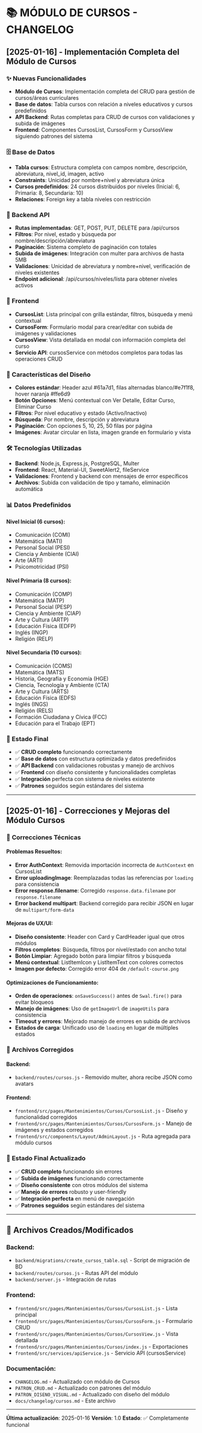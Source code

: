 # 📚 MÓDULO DE CURSOS - CHANGELOG

## [2025-01-16] - Implementación Completa del Módulo de Cursos

### ✨ Nuevas Funcionalidades

- **Módulo de Cursos**: Implementación completa del CRUD para gestión de cursos/áreas curriculares
- **Base de datos**: Tabla cursos con relación a niveles educativos y cursos predefinidos
- **API Backend**: Rutas completas para CRUD de cursos con validaciones y subida de imágenes
- **Frontend**: Componentes CursosList, CursosForm y CursosView siguiendo patrones del sistema

### 🗄️ Base de Datos

- **Tabla cursos**: Estructura completa con campos nombre, descripción, abreviatura, nivel_id, imagen, activo
- **Constraints**: Unicidad por nombre+nivel y abreviatura única
- **Cursos predefinidos**: 24 cursos distribuidos por niveles (Inicial: 6, Primaria: 8, Secundaria: 10)
- **Relaciones**: Foreign key a tabla niveles con restricción

### 🔧 Backend API

- **Rutas implementadas**: GET, POST, PUT, DELETE para /api/cursos
- **Filtros**: Por nivel, estado y búsqueda por nombre/descripción/abreviatura
- **Paginación**: Sistema completo de paginación con totales
- **Subida de imágenes**: Integración con multer para archivos de hasta 5MB
- **Validaciones**: Unicidad de abreviatura y nombre+nivel, verificación de niveles existentes
- **Endpoint adicional**: /api/cursos/niveles/lista para obtener niveles activos

### 🎨 Frontend

- **CursosList**: Lista principal con grilla estándar, filtros, búsqueda y menú contextual
- **CursosForm**: Formulario modal para crear/editar con subida de imágenes y validaciones
- **CursosView**: Vista detallada en modal con información completa del curso
- **Servicio API**: cursosService con métodos completos para todas las operaciones CRUD

### 🎯 Características del Diseño

- **Colores estándar**: Header azul #61a7d1, filas alternadas blanco/#e7f1f8, hover naranja #ffe6d9
- **Botón Opciones**: Menú contextual con Ver Detalle, Editar Curso, Eliminar Curso
- **Filtros**: Por nivel educativo y estado (Activo/Inactivo)
- **Búsqueda**: Por nombre, descripción y abreviatura
- **Paginación**: Con opciones 5, 10, 25, 50 filas por página
- **Imágenes**: Avatar circular en lista, imagen grande en formulario y vista

### 🛠️ Tecnologías Utilizadas

- **Backend**: Node.js, Express.js, PostgreSQL, Multer
- **Frontend**: React, Material-UI, SweetAlert2, fileService
- **Validaciones**: Frontend y backend con mensajes de error específicos
- **Archivos**: Subida con validación de tipo y tamaño, eliminación automática

### 📊 Datos Predefinidos

#### **Nivel Inicial (6 cursos):**

- Comunicación (COMI)
- Matemática (MATI)
- Personal Social (PESI)
- Ciencia y Ambiente (CIAI)
- Arte (ARTI)
- Psicomotricidad (PSI)

#### **Nivel Primaria (8 cursos):**

- Comunicación (COMP)
- Matemática (MATP)
- Personal Social (PESP)
- Ciencia y Ambiente (CIAP)
- Arte y Cultura (ARTP)
- Educación Física (EDFP)
- Inglés (INGP)
- Religión (RELP)

#### **Nivel Secundaria (10 cursos):**

- Comunicación (COMS)
- Matemática (MATS)
- Historia, Geografía y Economía (HGE)
- Ciencia, Tecnología y Ambiente (CTA)
- Arte y Cultura (ARTS)
- Educación Física (EDFS)
- Inglés (INGS)
- Religión (RELS)
- Formación Ciudadana y Cívica (FCC)
- Educación para el Trabajo (EPT)

### 🎯 Estado Final

- ✅ **CRUD completo** funcionando correctamente
- ✅ **Base de datos** con estructura optimizada y datos predefinidos
- ✅ **API Backend** con validaciones robustas y manejo de archivos
- ✅ **Frontend** con diseño consistente y funcionalidades completas
- ✅ **Integración** perfecta con sistema de niveles existente
- ✅ **Patrones** seguidos según estándares del sistema

---

## [2025-01-16] - Correcciones y Mejoras del Módulo Cursos

### 🔧 **Correcciones Técnicas**

#### **Problemas Resueltos:**

- **Error AuthContext**: Removida importación incorrecta de `AuthContext` en CursosList
- **Error uploadingImage**: Reemplazadas todas las referencias por `loading` para consistencia
- **Error response.filename**: Corregido `response.data.filename` por `response.filename`
- **Error backend multipart**: Backend corregido para recibir JSON en lugar de `multipart/form-data`

#### **Mejoras de UX/UI:**

- **Diseño consistente**: Header con Card y CardHeader igual que otros módulos
- **Filtros completos**: Búsqueda, filtros por nivel/estado con ancho total
- **Botón Limpiar**: Agregado botón para limpiar filtros y búsqueda
- **Menú contextual**: ListItemIcon y ListItemText con colores correctos
- **Imagen por defecto**: Corregido error 404 de `/default-course.png`

#### **Optimizaciones de Funcionamiento:**

- **Orden de operaciones**: `onSaveSuccess()` antes de `Swal.fire()` para evitar bloqueos
- **Manejo de imágenes**: Uso de `getImageUrl` de `imageUtils` para consistencia
- **Timeout y errores**: Mejorado manejo de errores en subida de archivos
- **Estados de carga**: Unificado uso de `loading` en lugar de múltiples estados

### 📁 **Archivos Corregidos**

#### **Backend:**

- `backend/routes/cursos.js` - Removido multer, ahora recibe JSON como avatars

#### **Frontend:**

- `frontend/src/pages/Mantenimientos/Cursos/CursosList.js` - Diseño y funcionalidad corregidos
- `frontend/src/pages/Mantenimientos/Cursos/CursosForm.js` - Manejo de imágenes y estados corregidos
- `frontend/src/components/Layout/AdminLayout.js` - Ruta agregada para módulo cursos

### 🎯 **Estado Final Actualizado**

- ✅ **CRUD completo** funcionando sin errores
- ✅ **Subida de imágenes** funcionando correctamente
- ✅ **Diseño consistente** con otros módulos del sistema
- ✅ **Manejo de errores** robusto y user-friendly
- ✅ **Integración perfecta** en menú de navegación
- ✅ **Patrones seguidos** según estándares del sistema

---

## 📁 Archivos Creados/Modificados

### **Backend:**

- `backend/migrations/create_cursos_table.sql` - Script de migración de BD
- `backend/routes/cursos.js` - Rutas API del módulo
- `backend/server.js` - Integración de rutas

### **Frontend:**

- `frontend/src/pages/Mantenimientos/Cursos/CursosList.js` - Lista principal
- `frontend/src/pages/Mantenimientos/Cursos/CursosForm.js` - Formulario CRUD
- `frontend/src/pages/Mantenimientos/Cursos/CursosView.js` - Vista detallada
- `frontend/src/pages/Mantenimientos/Cursos/index.js` - Exportaciones
- `frontend/src/services/apiService.js` - Servicio API (cursosService)

### **Documentación:**

- `CHANGELOG.md` - Actualizado con módulo de Cursos
- `PATRON_CRUD.md` - Actualizado con patrones del módulo
- `PATRON_DISENO_VISUAL.md` - Actualizado con diseño del módulo
- `docs/changelog/cursos.md` - Este archivo

---

**Última actualización**: 2025-01-16
**Versión**: 1.0
**Estado**: ✅ Completamente funcional
